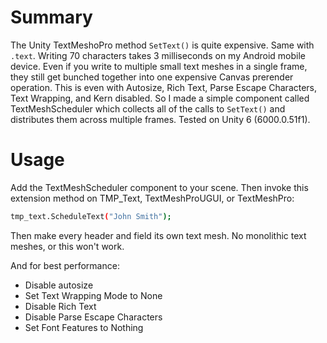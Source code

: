 # Summary
The Unity TextMeshoPro method `SetText()` is quite expensive. Same with `.text`. Writing 70 characters takes 3 milliseconds on my Android mobile device. Even if you write to multiple small text meshes in a single frame, they still get bunched together into one expensive Canvas prerender operation. This is even with Autosize, Rich Text, Parse Escape Characters, Text Wrapping, and Kern disabled.
So I made a simple component called TextMeshScheduler which collects all of the calls to `SetText()` and distributes them across multiple frames. 
Tested on Unity 6 (6000.0.51f1).

# Usage
Add the TextMeshScheduler component to your scene. Then invoke this extension method on TMP_Text, TextMeshProUGUI, or TextMeshPro:

```sh
tmp_text.ScheduleText("John Smith");
```

Then make every header and field its own text mesh. No monolithic text meshes, or this won't work.

And for best performance:
* Disable autosize
* Set Text Wrapping Mode to None
* Disable Rich Text
* Disable Parse Escape Characters
* Set Font Features to Nothing
